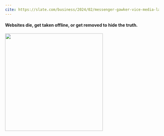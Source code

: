 ```yaml
---
cite: https://slate.com/business/2024/02/messenger-gawker-vice-media-layoffs-sites-deleted-why.html
---
```


<h4>Websites die, get taken offline, or get removed to hide the truth.</h4>

<img height="320vh" src="/steal-the-internet/images/slate-websites-die.png">
